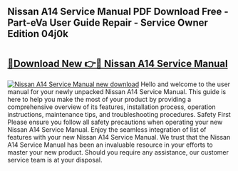 ## Nissan A14 Service Manual PDF Download Free - Part-eVa User Guide Repair - Service Owner Edition 04j0k

# <h2><a href="http://bc76583.oget.top/?id=Nissan+A14+Service+Manual">🔗Download New 👉🔴 Nissan A14 Service Manual</a></h2>

[![Nissan A14 Service Manual new download](https://i.imgur.com/5g1atiW.png)](http://bc76583.oget.top/?id=Nissan+A14+Service+Manual)
Hello and welcome to the user manual for your newly unpacked Nissan A14 Service Manual. This guide is here to help you make the most of your product by providing a comprehensive overview of its features, installation process, operation instructions, maintenance tips, and troubleshooting procedures. Safety First Please ensure you follow all safety precautions when operating your new Nissan A14 Service Manual. Enjoy the seamless integration of list of features with your new Nissan A14 Service Manual. We trust that the Nissan A14 Service Manual has been an invaluable resource in your efforts to master your new product. Should you require any assistance, our customer service team is at your disposal.
